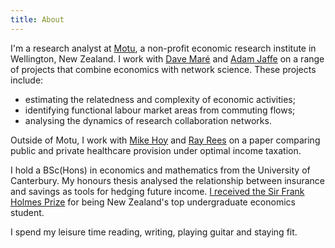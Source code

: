 ```yaml
---
title: About
---
```


I'm a research analyst at [Motu](https://motu.nz), a non-profit economic  research institute in Wellington, New Zealand.
I work with [Dave Maré](https://motu.nz/about-us/people/dave-mare/) and [Adam Jaffe](https://motu.nz/about-us/people/adam-jaffe/) on a range of projects that combine economics with network science.
These projects include:

* estimating the relatedness and complexity of economic activities;
* identifying functional labour market areas from commuting flows;
* analysing the dynamics of research collaboration networks.

Outside of Motu, I work with [Mike Hoy](https://www.uoguelph.ca/lang/people/michael-hoy) and [Ray Rees](https://www.pe.econ.uni-muenchen.de/personen/ehemalige/rees/index.html) on a paper comparing public and private healthcare provision under optimal income taxation.

I hold a BSc(Hons) in economics and mathematics from the University of Canterbury.
My honours thesis analysed the relationship between insurance and savings as tools for hedging future income.
[I received the Sir Frank Holmes Prize](https://motu.nz/about-us/news/motu-news-december-2016/#frank) for being New Zealand's top undergraduate economics student.

I spend my leisure time reading, writing, playing guitar and staying fit.
